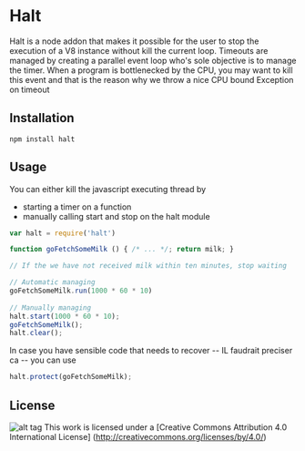 Halt
====
Halt is a node addon that makes it possible for the user to stop the execution of a V8 instance without kill the current loop.
Timeouts are managed by creating a parallel event loop who's sole objective is to manage the timer.
When a program is bottlenecked by the CPU, you may want to kill this event and that is the reason why we throw a nice CPU bound Exception on timeout


Installation
------------
``` 
npm install halt
```

Usage
-----
You can either kill the javascript executing thread by 
* starting a timer on a function
* manually calling start and stop on the halt module
```javascript
var halt = require('halt')

function goFetchSomeMilk () { /* ... */; return milk; }

// If the we have not received milk within ten minutes, stop waiting

// Automatic managing
goFetchSomeMilk.run(1000 * 60 * 10)
 
// Manually managing
halt.start(1000 * 60 * 10);
goFetchSomeMilk();
halt.clear();
```

In case you have sensible code that needs to recover -- IL faudrait preciser ca -- 
you can use
```javascript
halt.protect(goFetchSomeMilk);
```

License
-------
![alt tag](https://licensebuttons.net/l/by/3.0/88x31.png)
This work is licensed under a [Creative Commons Attribution 4.0 International License] (http://creativecommons.org/licenses/by/4.0/)

